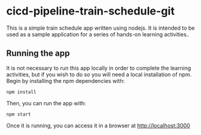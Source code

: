 # cicd-pipeline-train-schedule-git

This is a simple train schedule app written using nodejs. It is intended to be used as a sample application for a series of hands-on learning activities.*.*

## Running the app

It is not necessary to run this app locally in order to complete the learning activities, but if you wish to do so you will need a local installation of npm. Begin by installing the npm dependencies with:

    npm install

Then, you can run the app with:

    npm start

Once it is running, you can access it in a browser at [http://localhost:3000](http://localhost:3000)
